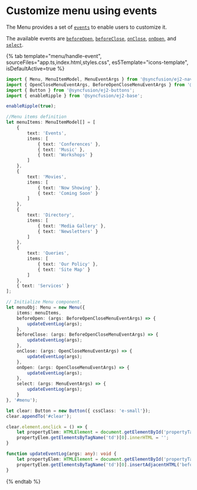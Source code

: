 # Customize menu using events

The Menu provides a set of [`events`](../../api/menu#events) to enable users to customize it.

The available events are [`beforeOpen`](../../api/menu/#beforeclose), [`beforeClose`](../..api//menu/#beforeopen), [`onClose`](../../api/menu/#onclose), [`onOpen`](../../api/menu/#onopen), and [`select`](../..api//menu/#select).

{% tab template="menu/handle-event", sourceFiles="app.ts,index.html,styles.css",
 es5Template="icons-template", isDefaultActive=true %}

```typescript
import { Menu, MenuItemModel, MenuEventArgs } from '@syncfusion/ej2-navigations';
import { OpenCloseMenuEventArgs, BeforeOpenCloseMenuEventArgs } from '@syncfusion/ej2-navigations';
import { Button } from '@syncfusion/ej2-buttons';
import { enableRipple } from '@syncfusion/ej2-base';

enableRipple(true);

//Menu items definition
let menuItems: MenuItemModel[] = [
    {
        text: 'Events',
        items: [
            { text: 'Conferences' },
            { text: 'Music' },
            { text: 'Workshops' }
        ]
    },
    {
        text: 'Movies',
        items: [
            { text: 'Now Showing' },
            { text: 'Coming Soon' }
        ]
    },
    {
        text: 'Directory',
        items: [
            { text: 'Media Gallery' },
            { text: 'Newsletters' }
        ]
    },
    {
        text: 'Queries',
        items: [
            { text: 'Our Policy' },
            { text: 'Site Map' }
        ]
    },
    { text: 'Services' }
];

// Initialize Menu component.
let menuObj: Menu = new Menu({
    items: menuItems,
    beforeOpen: (args: BeforeOpenCloseMenuEventArgs) => {
        updateEventLog(args);
    },
    beforeClose: (args: BeforeOpenCloseMenuEventArgs) => {
        updateEventLog(args);
    },
    onClose: (args: OpenCloseMenuEventArgs) => {
        updateEventLog(args);
    },
    onOpen: (args: OpenCloseMenuEventArgs) => {
        updateEventLog(args);
    },
    select: (args: MenuEventArgs) => {
        updateEventLog(args);
    }
}, '#menu');

let clear: Button = new Button({ cssClass: 'e-small'});
clear.appendTo('#clear');

clear.element.onclick = () => {
    let propertyElem: HTMLElement = document.getElementById('propertyTable');
    propertyElem.getElementsByTagName('td')[0].innerHTML = '';
}

function updateEventLog(args: any): void {
    let propertyElem: HTMLElement = document.getElementById('propertyTable');
    propertyElem.getElementsByTagName('td')[0].insertAdjacentHTML('beforeend', args.name + ' Event triggered. <br />');
}
```

{% endtab %}
